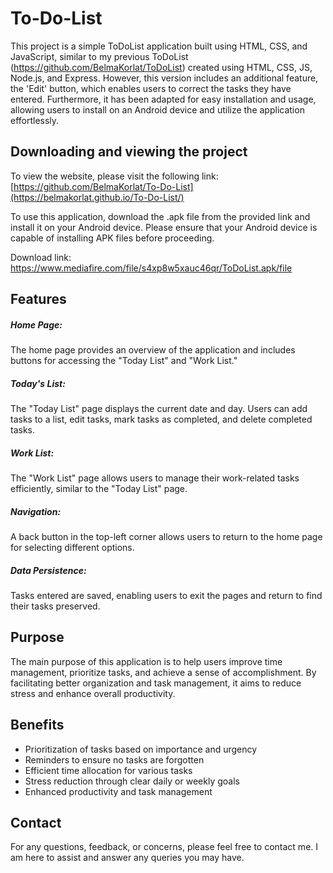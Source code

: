 # To-Do-List

This project is a simple ToDoList application built using HTML, CSS, and JavaScript, similar to my previous ToDoList (https://github.com/BelmaKorlat/ToDoList) created using HTML, CSS, JS, Node.js, and Express. However, this version includes an additional feature, the 'Edit' button, which enables users to correct the tasks they have entered. Furthermore, it has been adapted for easy installation and usage, allowing users to install on an Android device and utilize the application effortlessly.

## Downloading and viewing the project
To view the website, please visit the following link: [https://github.com/BelmaKorlat/To-Do-List](https://belmakorlat.github.io/To-Do-List/)

To use this application, download the .apk file from the provided link and install it on your Android device. Please ensure that your Android device is capable of installing APK files before proceeding.

Download link: https://www.mediafire.com/file/s4xp8w5xauc46qr/ToDoList.apk/file

## Features
##### Home Page:
The home page provides an overview of the application and includes buttons for accessing the "Today List" and "Work List."

##### Today's List:
The "Today List" page displays the current date and day. Users can add tasks to a list, edit tasks, mark tasks as completed, and delete completed tasks.

##### Work List:
The "Work List" page allows users to manage their work-related tasks efficiently, similar to the "Today List" page.

##### Navigation:
A back button in the top-left corner allows users to return to the home page for selecting different options.

##### Data Persistence:
Tasks entered are saved, enabling users to exit the pages and return to find their tasks preserved.

## Purpose
The main purpose of this application is to help users improve time management, prioritize tasks, and achieve a sense of accomplishment. By facilitating better organization and task management, it aims to reduce stress and enhance overall productivity.

## Benefits
- Prioritization of tasks based on importance and urgency
- Reminders to ensure no tasks are forgotten
- Efficient time allocation for various tasks
- Stress reduction through clear daily or weekly goals
- Enhanced productivity and task management

## Contact
For any questions, feedback, or concerns, please feel free to contact me. I am here to assist and answer any queries you may have.
